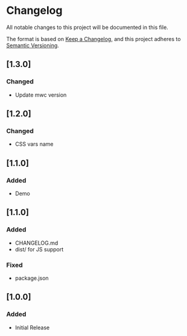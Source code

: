 # Changelog

All notable changes to this project will be documented in this file.

The format is based on [Keep a Changelog](https://keepachangelog.com/en/1.0.0/),
and this project adheres to [Semantic Versioning](https://semver.org/spec/v2.0.0.html).

## [1.3.0]

### Changed

-   Update mwc version

## [1.2.0]

### Changed

-   CSS vars name

## [1.1.0]

### Added

-   Demo

## [1.1.0]

### Added

-   CHANGELOG.md
-   dist/ for JS support

### Fixed

-   package.json

## [1.0.0]

### Added

-   Initial Release
